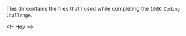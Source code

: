 This dir contains the files that I used while completing the ```100K Coding Challenge```.

<!- Hey -->
